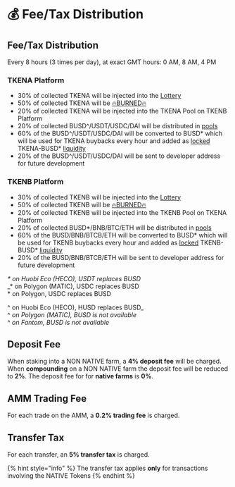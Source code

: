 # 💰 Fee/Tax Distribution

## Fee/Tax Distribution <a id="deposit-fee"></a>

Every 8 hours \(3 times per day\), at exact GMT hours: 0 AM, 8 AM, 4 PM

### TKENA Platform

* 30% of collected TKENA will be injected into the [Lottery](lottery.md)
* 50% of collected TKENA will be [🔥BURNED🔥](https://testnet.bscscan.com/token/0x8a5a76401ada8998603d982d8343752fec75972b?a=0x000000000000000000000000000000000000dEaD)
* 20% of collected TKENA will be injected into the TKENA Pool on TKENB Platform
* 20% of collected BUSD^/USDT/USDC/DAI will be distributed in [pools](token-pools.md)
* 60% of the BUSD^/USDT/USDC/DAI will be converted to BUSD\* which will be used for TKENA buybacks every hour and added as [locked](locked-liquidity.md) TKENA-BUSD\* [liquidity](automatic-liquidity.md)
* 20% of the BUSD^/USDT/USDC/DAI will be sent to developer address for future development

### TKENB Platform

* 30% of collected TKENB will be injected into the [Lottery](lottery.md)
* 50% of collected TKENB will be [🔥BURNED🔥](https://testnet.bscscan.com/token/0x8a5a76401ada8998603d982d8343752fec75972b?a=0x000000000000000000000000000000000000dEaD)
* 20% of collected TKENB will be injected into the TKENB Pool on TKENA Platform
* 20% of collected BUSD\*/BNB/BTC/ETH will be distributed in [pools](token-pools.md)
* 60% of the BUSD/BNB/BTCB/ETH will be converted to BUSD\* which will be used for TKENB buybacks every hour and added as [locked](locked-liquidity.md) TKENB-BUSD\* [liquidity](automatic-liquidity.md)
* 20% of the BUSD/BNB/BTCB/ETH will be sent to developer address for future development

_\* on Huobi Eco \(HECO\), USDT replaces BUSD_   
_\* on Polygon \(MATIC\), USDC replaces BUSD   
\* on Polygon, USDC replaces BUSD  
  
^ on Huobi Eco \(HECO\), HUSD replaces BUSD_   
^ _on Polygon \(MATIC\), BUSD is not available_   
^ _on Fantom, BUSD is not available_ 

## Deposit Fee <a id="deposit-fee"></a>

When staking into a NON NATIVE farm, a **4% deposit fee** will be charged. When **compounding** on a NON NATIVE farm the deposit fee will be reduced to **2%**. The deposit fee for for **native farms** is **0%**.

## AMM Trading Fee <a id="trading-fee"></a>

For each trade on the AMM, a **0.2% trading fee** is charged.

## Transfer Tax <a id="transfer-tax"></a>

For each transfer, an **5% transfer tax** is charged.

{% hint style="info" %}
The transfer tax applies **only** for transactions involving the NATIVE Tokens
{% endhint %}


